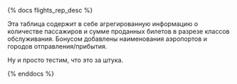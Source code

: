 {% docs flights_rep_desc %}

Эта таблица содержит в себе агрегированную информацию о количестве пассажиров и сумме проданных билетов в разрезе классов обслуживания.
Бонусом добавлены наименования аэропортов и городов отправления/прибытия.

Ну и просто тестим, что это за штука.

{% enddocs %}